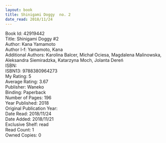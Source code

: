 ```yaml
---
layout: book
title: Shinigami Doggy  no. 2
date_read: 2018/11/24
---
```


Book Id: 42919442<br />
Title: Shinigami Doggy #2<br />
Author: Kana Yamamoto<br />
Author l-f: Yamamoto, Kana<br />
Additional Authors: Karolina Balcer, Michał Ociesa, Magdalena Malinowska, Aleksandra Siemiradzka, Katarzyna Moch, Jolanta Dereń<br />
ISBN: <br />
ISBN13: 9788380964273<br />
My Rating: 5<br />
Average Rating: 3.67<br />
Publisher: Waneko<br />
Binding: Paperback<br />
Number of Pages: 196<br />
Year Published: 2018<br />
Original Publication Year: <br />
Date Read: 2018/11/24<br />
Date Added: 2018/11/21<br />
Exclusive Shelf: read<br />
Read Count: 1<br />
Owned Copies: 0<br />

